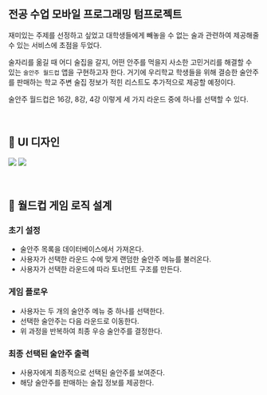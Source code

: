 ## 전공 수업 모바일 프로그래밍 텀프로젝트

재미있는 주제를 선정하고 싶었고 대학생들에게 빼놓을 수 없는 술과 관련하여
제공해줄 수 있는 서비스에 초점을 두었다.

술자리를 옮길 때 어디 술집을 갈지, 어떤 안주를 먹을지
사소한 고민거리를 해결할 수 있는 `술안주 월드컵` 앱을 구현하고자 한다.
거기에 우리학교 학생들을 위해 결승한 술안주를 판매하는
학교 주변 술집 정보가 적힌 리스트도 추가적으로 제공할 예정이다.

술안주 월드컵은 16강, 8강, 4강 이렇게 세 가지 라운드 중에 하나를 선택할 수 있다.

<br>

## 🎨 UI 디자인
![](https://velog.velcdn.com/images/ssuzyn/post/58d71656-c685-43e2-9649-3af86d6100b4/image.png)
![](https://velog.velcdn.com/images/ssuzyn/post/a7751057-6200-4966-8f90-84843412a08b/image.png)

<br>

## 🎯 월드컵 게임 로직 설계

### 초기 설정
- 술안주 목록을 데이터베이스에서 가져온다.
- 사용자가 선택한 라운드 수에 맞게 랜덤한 술안주 메뉴를 불러온다.
- 사용자가 선택한 라운드에 따라 토너먼트 구조를 만든다.

### 게임 플로우
- 사용자는 두 개의 술안주 메뉴 중 하나를 선택한다.
- 선택한 술안주는 다음 라운드로 이동한다.
- 위 과정을 반복하여 최종 우승 술안주를 결정한다.

### 최종 선택된 술안주 출력
- 사용자에게 최종적으로 선택된 술안주를 보여준다.
- 해당 술안주를 판매하는 술집 정보를 제공한다.
